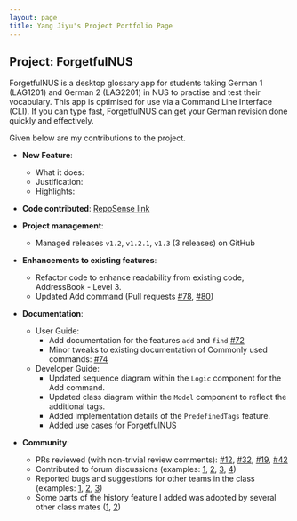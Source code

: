 ```yaml
---
layout: page
title: Yang Jiyu's Project Portfolio Page
---
```


## Project: ForgetfulNUS

ForgetfulNUS is a desktop glossary app for students taking German 1 (LAG1201) and German 2 (LAG2201) in NUS to practise and test their vocabulary. This app is optimised for use via a Command Line Interface (CLI). If you can type fast, ForgetfulNUS can get your German revision done quickly and effectively.

Given below are my contributions to the project.

* **New Feature**: 
  * What it does: 
  * Justification: 
  * Highlights: 

* **Code contributed**: [RepoSense link](https://nus-cs2103-ay2021s1.github.io/tp-dashboard/#breakdown=true&search=&sort=groupTitle&sortWithin=title&since=2020-08-14&timeframe=commit&mergegroup=&groupSelect=groupByRepos&checkedFileTypes=docs~functional-code~test-code~other&tabOpen=true&tabType=authorship&tabAuthor=YangJiyu98&tabRepo=AY2021S1-CS2103T-W16-2%2Ftp%5Bmaster%5D&authorshipIsMergeGroup=false&authorshipFileTypes=docs~functional-code~test-code~other)

* **Project management**:
  * Managed releases `v1.2`, `v1.2.1`, `v1.3` (3 releases) on GitHub

* **Enhancements to existing features**:
  * Refactor code to enhance readability from existing code, AddressBook - Level 3.
  * Updated Add command (Pull requests [\#78](https://github.com/AY2021S1-CS2103T-W16-2/tp/pull/78), [\#80](https://github.com/AY2021S1-CS2103T-W16-2/tp/pull/80))

* **Documentation**:
  * User Guide:
    * Add documentation for the features `add` and `find` [\#72]()
    * Minor tweaks to existing documentation of Commonly used commands: [\#74]()
  * Developer Guide:
    * Updated sequence diagram within the `Logic` component for the Add command.
    * Updated class diagram within the `Model` component to reflect the additional tags.
    * Added implementation details of the `PredefinedTags` feature.
    * Added use cases for ForgetfulNUS
    

* **Community**:
  * PRs reviewed (with non-trivial review comments): [\#12](), [\#32](), [\#19](), [\#42]()
  * Contributed to forum discussions (examples: [1](), [2](), [3](), [4]())
  * Reported bugs and suggestions for other teams in the class (examples: [1](), [2](), [3]())
  * Some parts of the history feature I added was adopted by several other class mates ([1](), [2]())


